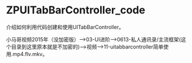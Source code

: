 # ZPUITabBarController_code
介绍如何利用代码创建和使用UITabBarController。

小马哥视频2015年（没加密版）——>03-UI进阶——>0613-私人通讯录/主流框架(这个目录到这里原本就是不加密的)——>视频——>11-uitabbarcontroller简单使用.mp4.flv.mkv。
